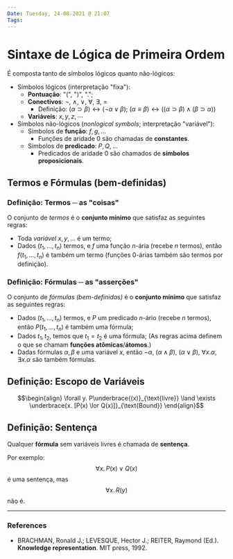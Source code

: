 ```yaml
---
Date: Tuesday, 24-08-2021 @ 21:07
Tags:
---
```

# Sintaxe de Lógica de Primeira Ordem
É composta tanto de símbolos lógicos quanto não-lógicos:
- Símbolos lógicos (interpretação "fixa"): 
	- **Pontuação**: "(", ")", ".";
	- **Conectivos**: $\lnot$, $\land$, $\lor$, $\forall$, $\exists$, $=$
		- Definição: $(\alpha \supset \beta) \leftrightarrow (\lnot \alpha \lor \beta)$;  $(\alpha \equiv \beta) \leftrightarrow ((\alpha \supset \beta) \land (\beta \supset \alpha))$
	- **Variáveis**: $x, y, z, \cdots$
- Símbolos não-lógicos (*nonlogical symbols*; interpretação "variável"):
	- Símbolos de **função**: $f, g, \dots$ 
		- Funções de aridade 0 são chamadas de **constantes**.
	- Símbolos de **predicado**: $P, Q, \dots$
		- Predicados de aridade 0 são chamados de **símbolos proposicionais**.

## Termos e Fórmulas (bem-definidas)
### Definição: Termos ─ as "coisas"
O conjunto de *termos* é o **conjunto mínimo** que satisfaz as seguintes regras:
- Toda *variável* $x, y, \dots$ é um termo;
- Dados $(t_1, \dots, t_n)$ termos, e $f$ uma função $n$-ária (recebe $n$ termos), então $f(t_1, \dots, t_n)$ é também um termo (funções $0$-árias também são termos por definição).

### Definição: Fórmulas ─ as "asserções"
O conjunto de *fórmulas (bem-definidas)* é o **conjunto mínimo** que satisfaz as seguintes regras:
- Dados $(t_1, \dots, t_n)$ termos, e $P$ um predicado $n$-ário (recebe $n$ termos), então $P(t_1, \dots, t_n)$ é também uma fórmula;
- Dados $t_1, t_2$, temos que $t_1 = t_2$ é uma fórmula;
(As regras acima definem o que se chamam **funções atômicas**/**átomos**.)
- Dadas fórmulas $\alpha, \beta$ e uma variável $x$, então $\lnot \alpha$, $(\alpha \land \beta)$, $(\alpha \lor \beta)$, $\forall x.\alpha$, $\exists x. \alpha$ são também fórmulas. 

## Definição: Escopo de Variáveis
$$\begin{align}
\forall y. P\underbrace{(x)}_{\text{livre}} \land \exists \underbrace{x. [P(x) \lor Q(x)]}_{\text{Bound}}
\end{align}$$

## Definição: Sentença
Qualquer **fórmula** sem variáveis livres é chamada de **sentença**. 

Por exemplo:
$$\forall x. \, P(x) \lor Q(x)$$
é uma sentença, mas
$$\forall x. \, R(y)$$
não é. 


---
### References
- BRACHMAN, Ronald J.; LEVESQUE, Hector J.; REITER, Raymond (Ed.). **Knowledge representation**. MIT press, 1992.